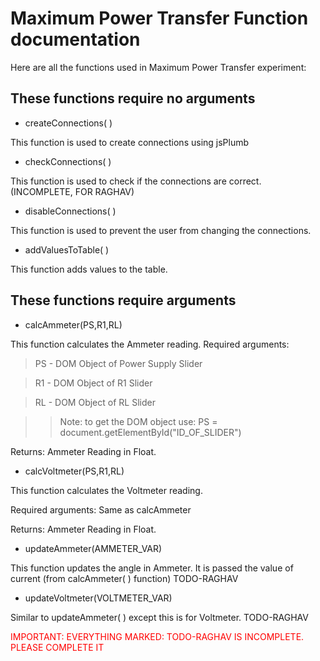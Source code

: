 # Maximum Power Transfer Function documentation

 Here are all the functions used in Maximum Power Transfer experiment:
## These functions require no arguments
- createConnections( )

This function is used to create connections using jsPlumb

- checkConnections( ) 

This function is used to check if the connections are correct. (INCOMPLETE, FOR RAGHAV)

- disableConnections( ) 

This function is used to prevent the user from changing the connections.

- addValuesToTable( ) 

This function adds values to the table.

## These functions require arguments

- calcAmmeter(PS,R1,RL) 

This function calculates the Ammeter reading.
Required arguments:
> PS - DOM Object of Power Supply Slider

>    R1 - DOM Object of R1 Slider  

>    RL - DOM Object of RL Slider

>> Note: to get the DOM object use:
PS = document.getElementById("ID_OF_SLIDER")

Returns: Ammeter Reading in Float.

- calcVoltmeter(PS,R1,RL) 

This function calculates the Voltmeter reading.

Required arguments:
Same as calcAmmeter

Returns: Ammeter Reading in Float.


- updateAmmeter(AMMETER_VAR) 

This function updates the angle in Ammeter. It is passed the value of current (from calcAmmeter( ) function)
TODO-RAGHAV

- updateVoltmeter(VOLTMETER_VAR) 

Similar to updateAmmeter( ) except this is for Voltmeter.
TODO-RAGHAV

<span style="color: red;">IMPORTANT: EVERYTHING MARKED: TODO-RAGHAV IS INCOMPLETE. PLEASE COMPLETE IT</span>
